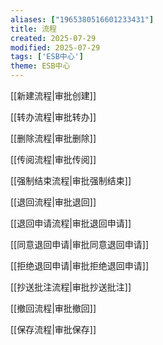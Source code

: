 ```yaml
---
aliases: ["1965380516601233431"]
title: 流程
created: 2025-07-29
modified: 2025-07-29
tags: ['ESB中心']
theme: ESB中心
---
```


[[新建流程|审批创建]]

[[转办流程|审批转办]]

[[删除流程|审批删除]]

[[传阅流程|审批传阅]]

[[强制结束流程|审批强制结束]]

[[退回流程|审批退回]]

[[退回申请流程|审批退回申请]]

[[同意退回申请|审批同意退回申请]]

[[拒绝退回申请|审批拒绝退回申请]]

[[抄送批注流程|审批抄送批注]]

[[撤回流程|审批撤回]]

[[保存流程|审批保存]]